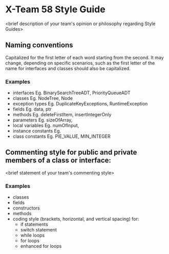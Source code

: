 # X-Team 58 Style Guide

<brief description of your team's opinion or philosophy regarding Style Guides>

## Naming conventions

Capitalized for the first letter of each word starting from the second. It may change, depending on specific scenarios, 
such as the first letter of the name for interfaces and classes should also be capitalized.

### Examples
* interfaces    Eg. BinarySearchTreeADT, PriorityQueueADT
* classes   Eg. NodeTree, Node
* exception types    Eg. DuplicateKeyExceptions, RuntimeException    
* fields    Eg. data, ptr
* methods    Eg. deleteFirstItem, insertIntegerOnly
* parameters    Eg. sizeOfArray, 
* local variables    Eg. numOfInput, 
* instance constants    Eg. 
* class constants    Eg. PIE_VALUE, MIN_INTEGER

## Commenting style for public and private members of a class or interface:

<brief statement of your team's commenting style>

### Examples

* classes
* fields
* constructors
* methods
* coding style (brackets, horizontal, and vertical spacing) for:
  * if statements
  * switch statement
  * while loops
  * for loops
  * enhanced for loops

